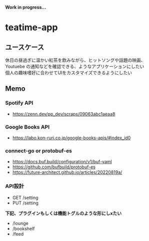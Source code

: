 **Work in progress...**
# teatime-app
## ユースケース
休日の昼過ぎに温かい紅茶を飲みながら、ヒットソングや話題の映画、Youtuebe の通知などを確認できる、ようなアプリケーションにしたい  
個人の趣味嗜好に合わせてUIをカスタマイズできるようにしたい

## Memo
### Spotify API
- https://zenn.dev/pp_dev/scraps/09063abc1aeaa8
### Google Books API
- https://labo.kon-ruri.co.jp/google-books-apis/#index_id0
### connect-go or protobuf-es
- https://docs.buf.build/configuration/v1/buf-yaml
- https://github.com/bufbuild/protobuf-es
- https://future-architect.github.io/articles/20220819a/

### API設計
- GET /setting
- PUT /setting

**下記、プラグインもしくは機能トグルのような形にしxたい**
- /lounge
- /bookshelf
- /feed

